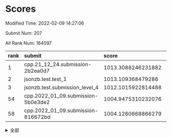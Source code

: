 # Scores

Modified Time: 2022-02-09 14:27:06

Submit Num: 207

All Rank Num: 164097

| rank |               submit               |       score        |       sigma        | pk_num |
| :--- | :--------------------------------- | :----------------- | :----------------- | :----- |
| 1    | cpp.21_12_24.submission-2b2ea0d7   | 1013.3088246231882 | 0.7995763190512597 | 3175   |
| 2    | jsonzb.test.test_1                 | 1013.109368479286  | 0.8193365468292116 | 3172   |
| 3    | jsonzb.test.submission_level_4     | 1012.1015922814488 | 0.7804933494253702 | 3172   |
| 54   | cpp.2022_01_09.submission-5b0e3de2 | 1004.9475310232076 | 0.7264059513708737 | 3171   |
| 58   | cpp.2022_01_09.submission-816672bd | 1004.1260668866279 | 0.7251265713284394 | 3172   |


<details>
<summary>全部</summary>

| rank |                 submit                 |       score        |       sigma        | pk_num |
| :--- | :------------------------------------- | :----------------- | :----------------- | :----- |
| 1    | cpp.21_12_24.submission-2b2ea0d7       | 1013.3088246231882 | 0.7995763190512597 | 3175   |
| 2    | jsonzb.test.test_1                     | 1013.109368479286  | 0.8193365468292116 | 3172   |
| 3    | jsonzb.test.submission_level_4         | 1012.1015922814488 | 0.7804933494253702 | 3172   |
| 4    | gobigger.level_3.submission_level_3_22 | 1011.7991913390666 | 0.7772171950151063 | 3170   |
| 5    | gobigger.level_3.submission_level_3_43 | 1011.4047169887855 | 0.7921635694263844 | 3172   |
| 6    | gobigger.level_3.submission_level_3_48 | 1011.401180546298  | 0.7925864123079842 | 3174   |
| 7    | gobigger.level_3.submission_level_3_28 | 1011.2286013527249 | 0.7660543165669914 | 3174   |
| 8    | gobigger.level_3.submission_level_3_34 | 1011.1905377520051 | 0.7663384128079356 | 3169   |
| 9    | gobigger.level_3.submission_level_3_24 | 1011.1603862849598 | 0.7911536088277797 | 3164   |
| 10   | gobigger.level_3.submission_level_3_46 | 1011.0937309278302 | 0.7696534735112475 | 3169   |
| 11   | gobigger.level_3.submission_level_3_30 | 1010.9869993916286 | 0.7551424809307712 | 3176   |
| 12   | gobigger.level_3.submission_level_3_1  | 1010.9850727547959 | 0.767712384927638  | 3174   |
| 13   | gobigger.level_3.submission_level_3_29 | 1010.977404696435  | 0.7828729431509905 | 3173   |
| 14   | gobigger.level_3.submission_level_3_21 | 1010.9171384893338 | 0.7579116223436574 | 3171   |
| 15   | gobigger.level_3.submission_level_3_39 | 1010.8711774890472 | 0.7628371094781554 | 3175   |
| 16   | gobigger.level_3.submission_level_3_27 | 1010.8313978318243 | 0.7626256932353839 | 3172   |
| 17   | gobigger.level_3.submission_level_3_19 | 1010.7542803479935 | 0.7671597810650019 | 3170   |
| 18   | gobigger.level_3.submission_level_3_5  | 1010.7057285293248 | 0.7563493035035667 | 3172   |
| 19   | gobigger.level_3.submission_level_3_16 | 1010.6366643119612 | 0.787631945906818  | 3169   |
| 20   | gobigger.level_3.submission_level_3_8  | 1010.5138312956077 | 0.7754363344259241 | 3168   |
| 21   | gobigger.level_3.submission_level_3_18 | 1010.3547236556334 | 0.7622971356182472 | 3172   |
| 22   | gobigger.level_3.submission_level_3_14 | 1010.32142106792   | 0.7410560295620042 | 3168   |
| 23   | gobigger.level_3.submission_level_3_40 | 1010.3163376503273 | 0.7726551276925681 | 3171   |
| 24   | gobigger.level_3.submission_level_3_42 | 1010.2996490707611 | 0.7534248693404948 | 3167   |
| 25   | gobigger.level_3.submission_level_3_7  | 1010.2740021368639 | 0.749259269208041  | 3165   |
| 26   | gobigger.level_3.submission_level_3_37 | 1010.2331858207858 | 0.7435471876523642 | 3168   |
| 27   | gobigger.level_3.submission_level_3_33 | 1010.1081499405145 | 0.7579081713589357 | 3170   |
| 28   | gobigger.level_3.submission_level_3_47 | 1010.0518843511256 | 0.7673929951310658 | 3174   |
| 29   | gobigger.level_3.submission_level_3_44 | 1010.0119895217167 | 0.7472013503305589 | 3167   |
| 30   | gobigger.level_3.submission_level_3_9  | 1009.9573678101701 | 0.7544473715580822 | 3170   |
| 31   | gobigger.level_3.submission_level_3_31 | 1009.9002213591307 | 0.74564467437405   | 3171   |
| 32   | gobigger.level_3.submission_level_3_15 | 1009.8787515226505 | 0.7584982792142716 | 3175   |
| 33   | gobigger.level_3.submission_level_3_10 | 1009.8501891220654 | 0.7591813424287032 | 3172   |
| 34   | gobigger.level_3.submission_level_3_13 | 1009.8337213405615 | 0.7565784148231138 | 3166   |
| 35   | gobigger.level_3.submission_level_3_4  | 1009.8187227150082 | 0.7497068264427658 | 3173   |
| 36   | gobigger.level_3.submission_level_3_35 | 1009.8072980477131 | 0.7616345056533014 | 3169   |
| 37   | gobigger.level_3.submission_level_3_25 | 1009.8030060994165 | 0.7628415454173881 | 3174   |
| 38   | gobigger.level_3.submission_level_3_41 | 1009.7896078751419 | 0.7336705092232639 | 3170   |
| 39   | gobigger.level_3.submission_level_3_17 | 1009.7554021445903 | 0.7500737765133612 | 3173   |
| 40   | gobigger.level_3.submission_level_3_38 | 1009.613848430107  | 0.7474874423230483 | 3173   |
| 41   | gobigger.level_3.submission_level_3_2  | 1009.5863015472511 | 0.7455037684736908 | 3168   |
| 42   | gobigger.level_3.submission_level_3_36 | 1009.574413315222  | 0.7619029938616401 | 3168   |
| 43   | gobigger.level_3.submission_level_3_6  | 1009.5738700354767 | 0.7613091891679205 | 3175   |
| 44   | gobigger.level_3.submission_level_3_0  | 1009.5440012702028 | 0.7573508071391937 | 3173   |
| 45   | gobigger.level_3.submission_level_3_32 | 1009.5321176230833 | 0.766236194748012  | 3166   |
| 46   | gobigger.level_3.submission_level_3_20 | 1009.4074030534216 | 0.7426495216128128 | 3171   |
| 47   | gobigger.level_3.submission_level_3_23 | 1009.4045407287812 | 0.7579101119815944 | 3170   |
| 48   | gobigger.level_3.submission_level_3_11 | 1009.3782383552382 | 0.7532404936838036 | 3169   |
| 49   | gobigger.level_3.submission_level_3_26 | 1009.2777362075539 | 0.7619609983196597 | 3171   |
| 50   | gobigger.level_3.submission_level_3_49 | 1008.6828045559927 | 0.7531017100498785 | 3177   |
| 51   | gobigger.level_3.submission_level_3_3  | 1008.5074361512102 | 0.7522127408287269 | 3172   |
| 52   | gobigger.level_3.submission_level_3_12 | 1008.3714233358227 | 0.7349097602282507 | 3173   |
| 53   | gobigger.level_3.submission_level_3_45 | 1008.0457210289211 | 0.7489703192581377 | 3175   |
| 54   | cpp.2022_01_09.submission-5b0e3de2     | 1004.9475310232076 | 0.7264059513708737 | 3171   |
| 55   | gobigger.level_1.submission_level_1_21 | 1004.6541220383634 | 0.7189251837644806 | 3169   |
| 56   | gobigger.level_1.submission_level_1_10 | 1004.6509761055919 | 0.7166321928245748 | 3172   |
| 57   | gobigger.level_1.submission_level_1_33 | 1004.1870697020123 | 0.7236541837047321 | 3166   |
| 58   | cpp.2022_01_09.submission-816672bd     | 1004.1260668866279 | 0.7251265713284394 | 3172   |
| 59   | gobigger.level_1.submission_level_1_26 | 1004.0480979739358 | 0.7250967375045486 | 3170   |
| 60   | gobigger.level_1.submission_level_1_13 | 1003.9668140603045 | 0.7245776481802612 | 3171   |
| 61   | gobigger.level_1.submission_level_1_36 | 1003.9590284455604 | 0.715505521341066  | 3171   |
| 62   | gobigger.level_1.submission_level_1_34 | 1003.94345703002   | 0.7175656736836212 | 3172   |
| 63   | gobigger.level_1.submission_level_1_18 | 1003.8921734811641 | 0.7265099317943755 | 3170   |
| 64   | gobigger.level_1.submission_level_1_1  | 1003.860519630135  | 0.7154559929567408 | 3169   |
| 65   | gobigger.level_1.submission_level_1_19 | 1003.8441661461022 | 0.7200043473928441 | 3172   |
| 66   | gobigger.level_1.submission_level_1_16 | 1003.8247645649885 | 0.7295207588632479 | 3169   |
| 67   | gobigger.level_1.submission_level_1_43 | 1003.8114619175294 | 0.7200755934482753 | 3171   |
| 68   | gobigger.level_1.submission_level_1_46 | 1003.8010182126322 | 0.727848620473771  | 3163   |
| 69   | gobigger.level_1.submission_level_1_17 | 1003.8003292839288 | 0.7215309685037296 | 3170   |
| 70   | gobigger.level_1.submission_level_1_45 | 1003.7901427689517 | 0.7219671539250947 | 3171   |
| 71   | gobigger.level_1.submission_level_1_30 | 1003.7274047840531 | 0.7193702844807219 | 3175   |
| 72   | gobigger.level_1.submission_level_1_27 | 1003.6735174309379 | 0.7149123412966655 | 3169   |
| 73   | gobigger.level_1.submission_level_1_37 | 1003.5804958917445 | 0.7185283573876895 | 3169   |
| 74   | gobigger.level_1.submission_level_1_2  | 1003.5606106989986 | 0.710327216443947  | 3171   |
| 75   | gobigger.level_1.submission_level_1_23 | 1003.4859978160592 | 0.7232014048002712 | 3172   |
| 76   | gobigger.level_1.submission_level_1_38 | 1003.4796476416186 | 0.7172220906726118 | 3171   |
| 77   | gobigger.level_1.submission_level_1_40 | 1003.4212169428274 | 0.7158033435995512 | 3172   |
| 78   | gobigger.level_1.submission_level_1_49 | 1003.4120710848703 | 0.719612517333825  | 3175   |
| 79   | gobigger.level_1.submission_level_1_31 | 1003.3465092539628 | 0.7255065280964383 | 3169   |
| 80   | gobigger.level_1.submission_level_1_4  | 1003.3103225261215 | 0.7288551801496393 | 3172   |
| 81   | gobigger.level_1.submission_level_1_14 | 1003.3054265748054 | 0.7234144674350728 | 3172   |
| 82   | gobigger.level_1.submission_level_1_41 | 1003.2859093986712 | 0.7129411201745447 | 3175   |
| 83   | gobigger.level_1.submission_level_1_20 | 1003.2538121448816 | 0.714594030835044  | 3167   |
| 84   | gobigger.level_1.submission_level_1_3  | 1003.2280520522512 | 0.7096978855539388 | 3168   |
| 85   | gobigger.level_1.submission_level_1_9  | 1003.0660137023668 | 0.7186880315910105 | 3171   |
| 86   | gobigger.level_1.submission_level_1_29 | 1003.0557375782698 | 0.7136537982087814 | 3170   |
| 87   | gobigger.level_1.submission_level_1_42 | 1003.0476612194435 | 0.7110459607458178 | 3171   |
| 88   | gobigger.level_1.submission_level_1_39 | 1003.0143621017318 | 0.7200189304111272 | 3170   |
| 89   | gobigger.level_1.submission_level_1_28 | 1002.9883161442079 | 0.7216080134177517 | 3174   |
| 90   | gobigger.level_1.submission_level_1_11 | 1002.9081867385178 | 0.7236054118733996 | 3171   |
| 91   | gobigger.level_1.submission_level_1_6  | 1002.885861751331  | 0.7100860687604056 | 3172   |
| 92   | gobigger.level_1.submission_level_1_7  | 1002.8443663021976 | 0.7166921809240656 | 3169   |
| 93   | gobigger.level_1.submission_level_1_35 | 1002.78470190055   | 0.7181609974036877 | 3174   |
| 94   | gobigger.level_1.submission_level_1_22 | 1002.781053788327  | 0.7200966632268989 | 3169   |
| 95   | gobigger.level_1.submission_level_1_25 | 1002.7467246633266 | 0.7107147242854555 | 3168   |
| 96   | gobigger.level_1.submission_level_1_8  | 1002.6533288819137 | 0.7170717944037504 | 3166   |
| 97   | gobigger.level_1.submission_level_1_12 | 1002.6087610858466 | 0.7116439223290457 | 3172   |
| 98   | gobigger.level_1.submission_level_1_5  | 1002.5275957055856 | 0.7176406628346265 | 3173   |
| 99   | gobigger.level_1.submission_level_1_47 | 1002.5263681511708 | 0.7180511933109149 | 3170   |
| 100  | gobigger.level_1.submission_level_1_44 | 1002.4793714980606 | 0.7053588768315124 | 3174   |
| 101  | gobigger.level_1.submission_level_1_48 | 1002.430404543089  | 0.7161780885332856 | 3174   |
| 102  | gobigger.level_1.submission_level_1_32 | 1002.3792774720233 | 0.7215560021246727 | 3171   |
| 103  | gobigger.level_1.submission_level_1_0  | 1002.1974256120253 | 0.7251347025595118 | 3172   |
| 104  | gobigger.level_1.submission_level_1_15 | 1002.1033395933354 | 0.7158786391144902 | 3178   |
| 105  | gobigger.level_1.submission_level_1_24 | 1001.6543164551958 | 0.7176939914216216 | 3173   |
| 106  | gobigger.random.submission_random_8    | 997.6846695510684  | 0.707748446134355  | 3175   |
| 107  | gobigger.random.submission_random_34   | 997.5096065533932  | 0.7319660737427439 | 3172   |
| 108  | gobigger.random.submission_random_30   | 997.3563651135131  | 0.7027095693177315 | 3173   |
| 109  | gobigger.random.submission_random_19   | 996.9086041839752  | 0.7040090156521865 | 3171   |
| 110  | gobigger.random.submission_random_24   | 996.7858362056838  | 0.7070879874009082 | 3169   |
| 111  | gobigger.random.submission_random_42   | 996.7698218740921  | 0.7198677754922007 | 3170   |
| 112  | gobigger.random.submission_random_15   | 996.717851111491   | 0.7110189242766778 | 3175   |
| 113  | gobigger.random.submission_random_31   | 996.6820853642153  | 0.7099287830098439 | 3164   |
| 114  | gobigger.random.submission_random_48   | 996.6353774168103  | 0.7094394346152307 | 3170   |
| 115  | gobigger.random.submission_random_12   | 996.6288529124535  | 0.710073393867758  | 3168   |
| 116  | gobigger.random.submission_random_2    | 996.4893499496553  | 0.7129633870083925 | 3168   |
| 117  | gobigger.random.submission_random_38   | 996.4725883202659  | 0.706817572109533  | 3170   |
| 118  | gobigger.random.submission_random_27   | 996.247447077958   | 0.700603670569634  | 3172   |
| 119  | gobigger.random.submission_random_21   | 996.2087825525506  | 0.7094390731614593 | 3173   |
| 120  | gobigger.random.submission_random_41   | 996.1689659724727  | 0.7233886498713855 | 3173   |
| 121  | gobigger.random.submission_random_44   | 996.1233113873251  | 0.7098151175196754 | 3169   |
| 122  | gobigger.random.submission_random_26   | 996.1167151974885  | 0.7116562592404005 | 3175   |
| 123  | gobigger.random.submission_random_0    | 996.0762745547416  | 0.7009189202501134 | 3170   |
| 124  | gobigger.random.submission_random_39   | 996.0632176843029  | 0.7134759691268772 | 3171   |
| 125  | gobigger.random.submission_random_14   | 996.0510725790386  | 0.7210241397620806 | 3163   |
| 126  | gobigger.random.submission_random_29   | 996.0257440745775  | 0.7200964803106376 | 3176   |
| 127  | gobigger.random.submission_random_35   | 996.0130915730151  | 0.7082199597370242 | 3175   |
| 128  | gobigger.random.submission_random_33   | 995.9604232364516  | 0.7148474730980325 | 3172   |
| 129  | gobigger.random.submission_random_46   | 995.7715629884141  | 0.7232694733311515 | 3169   |
| 130  | gobigger.random.submission_random_37   | 995.730645997883   | 0.711517612373794  | 3169   |
| 131  | gobigger.random.submission_random_3    | 995.7032617321624  | 0.7122315472819553 | 3170   |
| 132  | gobigger.random.submission_random_6    | 995.6955587522177  | 0.7271311114247582 | 3168   |
| 133  | gobigger.random.submission_random_11   | 995.6552663786185  | 0.7229460522201866 | 3171   |
| 134  | gobigger.random.submission_random_36   | 995.6375358729549  | 0.7136800759908308 | 3170   |
| 135  | gobigger.random.submission_random_5    | 995.5673995989582  | 0.7011599779533638 | 3170   |
| 136  | gobigger.random.submission_random_25   | 995.5250091250291  | 0.7074783473585955 | 3176   |
| 137  | gobigger.random.submission_random_49   | 995.5241004508443  | 0.7173543107010713 | 3168   |
| 138  | gobigger.random.submission_random_47   | 995.5207047559862  | 0.7095314745991819 | 3167   |
| 139  | gobigger.random.submission_random_17   | 995.4952153731339  | 0.7095369596094264 | 3172   |
| 140  | gobigger.random.submission_random_7    | 995.4700782231638  | 0.7269857817012334 | 3162   |
| 141  | gobigger.random.submission_random_10   | 995.3619055195397  | 0.7311181572772784 | 3167   |
| 142  | gobigger.random.submission_random_9    | 995.3106959061539  | 0.7035337504230562 | 3173   |
| 143  | gobigger.random.submission_random_40   | 995.1836206489807  | 0.71038334035002   | 3174   |
| 144  | gobigger.random.submission_random_32   | 995.1701334180442  | 0.7185253320077777 | 3166   |
| 145  | gobigger.random.submission_random_22   | 995.1329355986447  | 0.7158015269744247 | 3173   |
| 146  | gobigger.random.submission_random_4    | 995.1210741667174  | 0.7232077324183825 | 3165   |
| 147  | gobigger.random.submission_random_23   | 995.0930697401072  | 0.725086231560135  | 3175   |
| 148  | gobigger.random.submission_random_16   | 995.0878391381603  | 0.7093399729387471 | 3162   |
| 149  | gobigger.random.submission_random_18   | 994.8952689684858  | 0.7099447153232474 | 3173   |
| 150  | gobigger.random.submission_random_43   | 994.6722653692917  | 0.7147347717201016 | 3175   |
| 151  | gobigger.random.submission_random_13   | 994.5771777222086  | 0.724874630970627  | 3171   |
| 152  | gobigger.random.submission_random_1    | 994.4694216945779  | 0.7070839751937127 | 3171   |
| 153  | gobigger.random.submission_random_28   | 994.4475874573591  | 0.7144221133209764 | 3166   |
| 154  | gobigger.random.submission_random_45   | 994.3056490124278  | 0.7443020793040436 | 3165   |
| 155  | gobigger.random.submission_random_20   | 994.20603848642    | 0.7077761839907918 | 3169   |
| 156  | gobigger.level_2.submission_level_2_4  | 994.0103422718742  | 0.7361769751544432 | 3172   |
| 157  | gobigger.level_2.submission_level_2_36 | 993.9372758431042  | 0.738216737114609  | 3173   |
| 158  | gobigger.level_2.submission_level_2_40 | 993.7201403271706  | 0.7270303835666073 | 3170   |
| 159  | gobigger.level_2.submission_level_2_23 | 993.5202412877237  | 0.7345341218634027 | 3173   |
| 160  | gobigger.level_2.submission_level_2_15 | 993.2551036507377  | 0.7628705774199499 | 3172   |
| 161  | gobigger.level_2.submission_level_2_37 | 993.1149551905307  | 0.7470608725154142 | 3174   |
| 162  | gobigger.level_2.submission_level_2_25 | 993.0899339597713  | 0.7364304147072865 | 3175   |
| 163  | gobigger.level_2.submission_level_2_27 | 993.0551903199777  | 0.7353406642984671 | 3174   |
| 164  | gobigger.level_2.submission_level_2_24 | 992.7208504202927  | 0.7308551626603156 | 3167   |
| 165  | gobigger.level_2.submission_level_2_10 | 992.7039243798799  | 0.7516733871569691 | 3174   |
| 166  | gobigger.level_2.submission_level_2_22 | 992.681794146299   | 0.7258153759376444 | 3166   |
| 167  | gobigger.level_2.submission_level_2_14 | 992.67913505483    | 0.750012483602138  | 3171   |
| 168  | gobigger.level_2.submission_level_2_46 | 992.347921277209   | 0.7468125332125721 | 3173   |
| 169  | gobigger.level_2.submission_level_2_17 | 992.339463151666   | 0.7277530650027194 | 3171   |
| 170  | gobigger.level_2.submission_level_2_34 | 992.3324698663085  | 0.7531635678371823 | 3170   |
| 171  | gobigger.level_2.submission_level_2_39 | 992.3286997497024  | 0.7718234426762414 | 3172   |
| 172  | gobigger.level_2.submission_level_2_38 | 992.2949528280242  | 0.741131161229208  | 3167   |
| 173  | gobigger.level_2.submission_level_2_32 | 992.2128992228777  | 0.7495359063270082 | 3174   |
| 174  | gobigger.level_2.submission_level_2_11 | 992.206006535065   | 0.7440082582251076 | 3174   |
| 175  | gobigger.level_2.submission_level_2_19 | 992.1954379240229  | 0.7370931667430217 | 3174   |
| 176  | gobigger.level_2.submission_level_2_33 | 992.1710662395418  | 0.7420440051605428 | 3173   |
| 177  | gobigger.level_2.submission_level_2_2  | 992.1200316075008  | 0.7514867630840832 | 3174   |
| 178  | gobigger.level_2.submission_level_2_6  | 992.0819517644147  | 0.7496760704910981 | 3168   |
| 179  | gobigger.level_2.submission_level_2_12 | 992.0502956648535  | 0.7215697229360087 | 3178   |
| 180  | gobigger.level_2.submission_level_2_1  | 992.0368756009594  | 0.7413743928954013 | 3171   |
| 181  | gobigger.level_2.submission_level_2_7  | 992.0009936346295  | 0.7311618802351787 | 3169   |
| 182  | gobigger.level_2.submission_level_2_20 | 991.9912533410925  | 0.7391620214404586 | 3171   |
| 183  | gobigger.level_2.submission_level_2_31 | 991.9376766952803  | 0.7389876011962567 | 3171   |
| 184  | gobigger.level_2.submission_level_2_9  | 991.9012272660116  | 0.7399273390316286 | 3174   |
| 185  | gobigger.level_2.submission_level_2_3  | 991.8814827661041  | 0.7559973797867376 | 3171   |
| 186  | gobigger.level_2.submission_level_2_0  | 991.711849359436   | 0.7529685111042611 | 3174   |
| 187  | gobigger.level_2.submission_level_2_18 | 991.5945484059216  | 0.7434895179802519 | 3166   |
| 188  | gobigger.level_2.submission_level_2_29 | 991.5580707114482  | 0.7558227105799942 | 3175   |
| 189  | gobigger.level_2.submission_level_2_47 | 991.5337894688629  | 0.7454312907664146 | 3167   |
| 190  | gobigger.level_2.submission_level_2_42 | 991.5027402706272  | 0.7524468958501637 | 3170   |
| 191  | gobigger.level_2.submission_level_2_28 | 991.4519400004748  | 0.7448769165074429 | 3177   |
| 192  | gobigger.level_2.submission_level_2_48 | 991.3846643263694  | 0.7605802536581263 | 3169   |
| 193  | gobigger.level_2.submission_level_2_16 | 991.2160454236611  | 0.7634467658591418 | 3172   |
| 194  | gobigger.level_2.submission_level_2_8  | 991.2129165630565  | 0.7666628992659266 | 3170   |
| 195  | gobigger.level_2.submission_level_2_45 | 991.2085611503011  | 0.7418387198893133 | 3168   |
| 196  | gobigger.level_2.submission_level_2_41 | 991.1696298020568  | 0.7456518834773261 | 3171   |
| 197  | gobigger.level_2.submission_level_2_49 | 991.1089766485816  | 0.7419302186406139 | 3172   |
| 198  | gobigger.level_2.submission_level_2_26 | 991.0797683318325  | 0.7445645599561759 | 3169   |
| 199  | gobigger.level_2.submission_level_2_30 | 991.0192765986661  | 0.7362664945408135 | 3170   |
| 200  | gobigger.level_2.submission_level_2_13 | 990.8460036038545  | 0.7577230574683959 | 3169   |
| 201  | gobigger.level_2.submission_level_2_5  | 990.7892077432462  | 0.745859012405829  | 3171   |
| 202  | gobigger.level_2.submission_level_2_43 | 990.6958808191129  | 0.7584504968838321 | 3178   |
| 203  | gobigger.level_2.submission_level_2_35 | 990.4480076846309  | 0.7631152847293292 | 3174   |
| 204  | gobigger.level_2.submission_level_2_44 | 990.3297274131554  | 0.7706433570663667 | 3170   |
| 205  | gobigger.level_2.submission_level_2_21 | 990.153576664819   | 0.7531412032927856 | 3173   |
| 206  | gobigger.none.submission_none_0        | 979.4410360643323  | 1.241891049641872  | 3171   |
| 207  | gobigger.none.submission_none_1        | 978.0106811120564  | 1.3518284418743112 | 3173   |

</details>